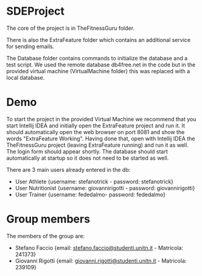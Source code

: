 # SDEProject
The core of the project is in TheFitnessGuru folder.

There is also the ExtraFeature folder which contains an additional service for sending emails.

The Database folder contains commands to initialize the database and a test script.
We used the remote database db4free.net in the code but in the provided virtual machine (VirtualMachine folder) this was replaced with a local database.

# Demo
To start the project in the provided Virtual Machine we recommend that you start Intellij IDEA and initially open the ExtraFeature project and run it. It should automatically open the web browser on port 8081 and show the words "ExtraFeature Working". 
Having done that, open with Intellij IDEA the TheFitnessGuru project (leaving ExtraFeature running) and run it as well. The login form should appear shortly.
The database should start automatically at startup so it does not need to be started as well.

There are 3 main users already entered in the db:
- User Athlete {username: stefanotrick - password: stefanotrick}
- User Nutritionist {username: giovannirigotti - password: giovannirigotti}
- User Trainer {username: fededalmo- password: fededalmo}

# Group members
The members of the group are:
- Stefano Faccio {email: stefano.faccio@studenti.unitn.it - Matricola: 241373}
- Giovanni Rigotti {email: giovanni.rigotti@studenti.unitn.it - Matricola: 239109}

